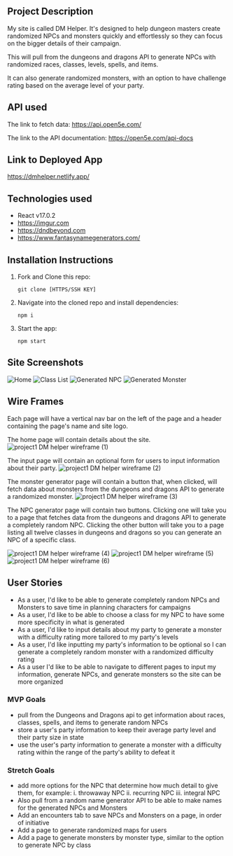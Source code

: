 ## Project Description

My site is called DM Helper. It's designed to help dungeon masters
create randomized NPCs and monsters quickly and effortlessly so they can focus
on the bigger details of their campaign.

This will pull from the dungeons and dragons API to generate NPCs with randomized races, classes, levels, spells, and items.

It can also generate randomized monsters, with an option to have challenge rating based on the average level of your party.

## API used

The link to fetch data:
https://api.open5e.com/

The link to the API documentation:
https://open5e.com/api-docs

## Link to Deployed App

https://dmhelper.netlify.app/

## Technologies used

- React v17.0.2
- https://imgur.com
- https://dndbeyond.com
- https://www.fantasynamegenerators.com/

## Installation Instructions

1. Fork and Clone this repo:

   ```
   git clone [HTTPS/SSH KEY]
   ```

2. Navigate into the cloned repo and install dependencies:

   ```
   npm i
   ```

3. Start the app:
   ```
   npm start
   ```

## Site Screenshots

![Home](https://imgur.com/zmeTxk0.png)
![Class List](https://imgur.com/596hrie.png)
![Generated NPC](https://imgur.com/pERgtqM.png)
![Generated Monster](https://imgur.com/x3EDQrS.png)

## Wire Frames

Each page will have a vertical nav bar on the left of the page and a header containing the page's name and site logo.

The home page will contain details about the site.
![project1 DM helper wireframe (1)](https://media.git.generalassemb.ly/user/41109/files/ea7c6400-9a29-11ec-8acd-72c5ed226394)

The input page will contain an optional form for users to input information about their party.
![project1 DM helper wireframe (2)](https://media.git.generalassemb.ly/user/41109/files/fc5e0700-9a29-11ec-88e3-e7211d0186c9)

The monster generator page will contain a button that, when clicked, will fetch data about monsters from the dungeons and dragons API to generate a randomized monster.
![project1 DM helper wireframe (3)](https://media.git.generalassemb.ly/user/41109/files/0f70d700-9a2a-11ec-98a7-6fc38be7bbc0)

The NPC generator page will contain two buttons.
Clicking one will take you to a page that fetches data from the dungeons and dragons API to generate a completely random NPC.
Clicking the other button will take you to a page listing all twelve classes in dungeons and dragons so you can generate an NPC of a specific class.

![project1 DM helper wireframe (4)](https://media.git.generalassemb.ly/user/41109/files/72fb0480-9a2a-11ec-8f51-48f1500dfbef)
![project1 DM helper wireframe (5)](https://media.git.generalassemb.ly/user/41109/files/7a221280-9a2a-11ec-9b63-f13bfcded5b6)
![project1 DM helper wireframe (6)](https://media.git.generalassemb.ly/user/41109/files/81492080-9a2a-11ec-9771-e431f5a7313b)

## User Stories

- As a user, I'd like to be able to generate completely random NPCs and Monsters to save time in planning characters for campaigns
- As a user, I'd like to be able to choose a class for my NPC to have some more specificity in what is generated
- As a user, I'd like to input details about my party to generate a monster with a difficulty rating more tailored to my party's levels
- As a user, I'd like inputting my party's information to be optional so I can generate a completely random monster with a randomized difficulty rating
- As a user I'd like to be able to navigate to different pages to input my information, generate NPCs, and generate monsters so the site can be more organized

### MVP Goals

- pull from the Dungeons and Dragons api to get information about races, classes, spells, and items to generate random NPCs
- store a user's party information to keep their average party level and their party size in state
- use the user's party information to generate a monster with a difficulty rating within the range of the party's ability to defeat it

### Stretch Goals

- add more options for the NPC that determine how much detail to give them, for example:
  i. throwaway NPC ii. recurring NPC iii. integral NPC
- Also pull from a random name generator API to be able to make names for the generated NPCs and Monsters
- Add an encounters tab to save NPCs and Monsters on a page, in order of initiative
- Add a page to generate randomized maps for users
- Add a page to generate monsters by monster type, similar to the option to generate NPC by class
